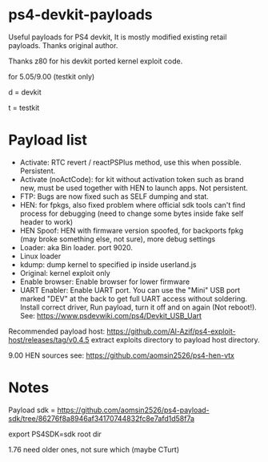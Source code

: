# ps4-devkit-payloads
Useful payloads for PS4 devkit, It is mostly modified existing retail payloads. Thanks original author.

Thanks z80 for his devkit ported kernel exploit code.


for 5.05/9.00 (testkit only)


d = devkit

t = testkit

# Payload list
- Activate: RTC revert / reactPSPlus method, use this when possible. Persistent.
- Activate (noActCode): for kit without activation token such as brand new, must be used together with HEN to launch apps. Not persistent.
- FTP: Bugs are now fixed such as SELF dumping and stat.
- HEN: for fpkgs, also fixed problem where official sdk tools can't find process for debugging (need to change some bytes inside fake self header to work)
- HEN Spoof: HEN with firmware version spoofed, for backports fpkg (may broke something else, not sure), more debug settings
- Loader: aka Bin loader. port 9020.
- Linux loader
- kdump: dump kernel to specified ip inside userland.js
- Original: kernel exploit only
- Enable browser: Enable browser for lower firmware
- UART Enabler: Enable UART port. You can use the "Mini" USB port marked "DEV" at the back to get full UART access without soldering. Install correct driver, Run payload, turn it off and on again (Not reboot!). See: https://www.psdevwiki.com/ps4/Devkit_USB_Uart

Recommended payload host: https://github.com/Al-Azif/ps4-exploit-host/releases/tag/v0.4.5
extract exploits directory to payload host directory.

9.00 HEN sources see: https://github.com/aomsin2526/ps4-hen-vtx

# Notes

Payload sdk = https://github.com/aomsin2526/ps4-payload-sdk/tree/86276f8a8946af34170744832fc8e7afd1d58f7a

export PS4SDK=sdk root dir

1.76 need older ones, not sure which (maybe CTurt)
